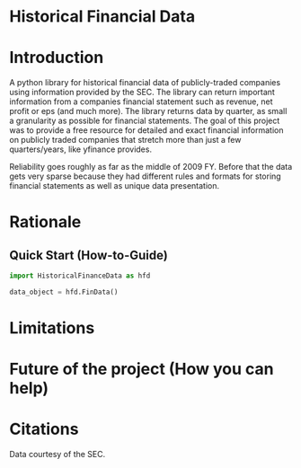 # Historical Financial Data
# Introduction
A python library for historical financial data of publicly-traded companies using 
information provided by the SEC. The library can return important information from a 
companies financial statement such as revenue, net profit or eps (and much more).
The library returns data by quarter, as small a granularity
as possible for financial statements. The goal of this project was to provide a 
free resource for detailed and exact financial information on publicly traded companies
that stretch more than just a few quarters/years, like yfinance provides.

Reliability goes roughly as far as the middle of 2009 FY. Before that the data 
gets very sparse because they had different rules and formats for storing financial 
statements as well as unique data presentation.

# Rationale

## Quick Start (How-to-Guide)
```python
import HistoricalFinanceData as hfd

data_object = hfd.FinData()
```

# Limitations

# Future of the project (How you can help)

# Citations
Data courtesy of the SEC.